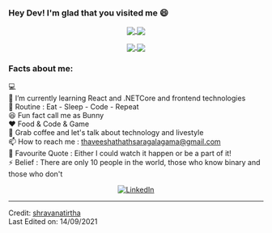 
### Hey Dev! I'm glad that you visited me 😄
<div align="center">
 <a href="https://github.com/ThaveeshaThathsara">
  <img align="center" src="https://github-readme-stats.vercel.app/api?username=ThaveeshaThathsara&theme=darcula&show_icons=true" />
</a>
<a href="https://github.com/ThaveeshaThathsara">
  <img align="center" src="https://github-readme-streak-stats.herokuapp.com/?user=ThaveeshaThathsara&theme=darcula" />
</a>
<br>
 
 

  
  

  </p>
 </div> 
 <div align="center">
<a href="https://github.com/ThaveeshaThathsara">
  <img align="center" src="https://github-readme-stats.vercel.app/api/top-langs/?username=ThaveeshaThathsara&langs_count=6)" />
</a>
<a href="https://github.com/ThaveeshaThathsara">
  <img align="center" src="https://github-readme-stats.vercel.app/api/wakatime?username=ThaveeshaThathsara" />
</a>
 </div> 

### Facts about me:<br>
💻 <br>
🌱 I’m currently learning React and .NETCore and frontend  technologies<br>
🔄 Routine : Eat - Sleep - Code - Repeat<br>
😆 Fun fact call me as Bunny <br>
❤️ Food & Code & Game <br>
💬 Grab coffee and let's talk about technology and livestyle<br>
📫 How to reach me : thaveeshathathsaragalagama@gmail.com <br>
📝 Favourite Quote : Either I could watch it happen or be a part of it!<br>
⚡ Belief : There are only 10 people in the world, those who know binary and those who don't<br>


<div align="center">
<a href="https://www.linkedin.com/in/thaveesha-galagama-aa8389252" target="_blank"><img src="https://img.shields.io/badge/LinkedIn-%230077B5.svg?&style=flat-square&logo=linkedin&logoColor=white" alt="LinkedIn"></a>
</div>

------

Credit: [shravanatirtha](https://github.com/ThaveeshaThathsara) <br>
Last Edited on: 14/09/2021
